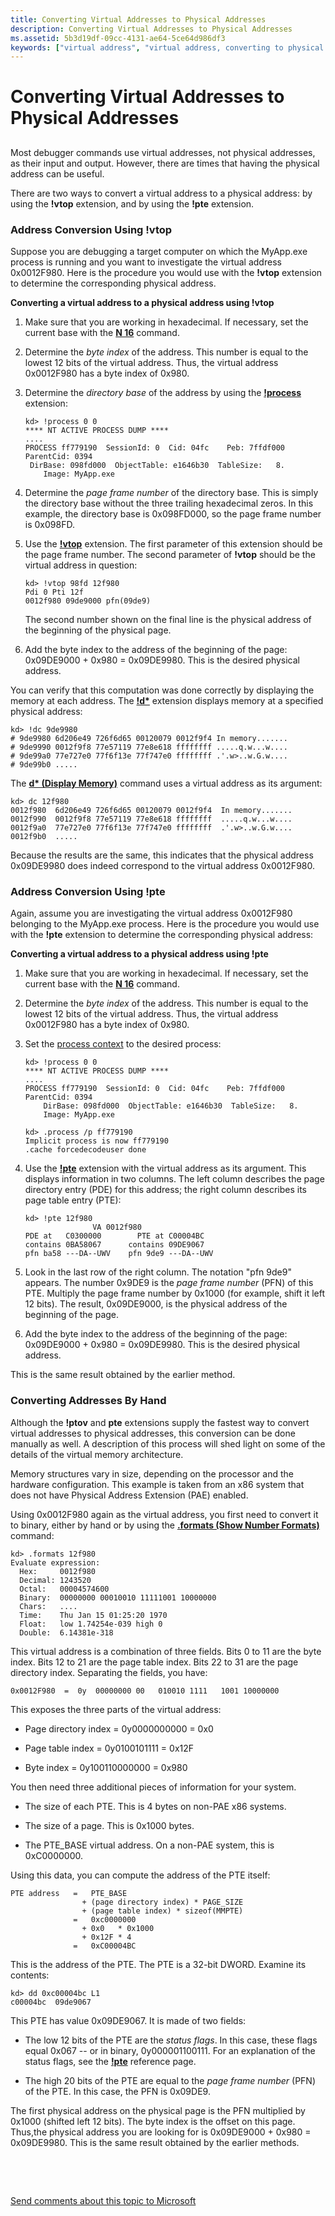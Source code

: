 ```yaml
---
title: Converting Virtual Addresses to Physical Addresses
description: Converting Virtual Addresses to Physical Addresses
ms.assetid: 5b3d19df-09cc-4131-ae64-5ce64d986df3
keywords: ["virtual address", "virtual address, converting to physical address", "physical address", "physical address, converting from virtual address", "addresses", "addresses, converting virtual to physical", "memory, virtual addresses", "memory, physical addresses"]
---
```


# Converting Virtual Addresses to Physical Addresses


## <span id="ddk_converting_virtual_addresses_to_physical_addresses_dbg"></span><span id="DDK_CONVERTING_VIRTUAL_ADDRESSES_TO_PHYSICAL_ADDRESSES_DBG"></span>


Most debugger commands use virtual addresses, not physical addresses, as their input and output. However, there are times that having the physical address can be useful.

There are two ways to convert a virtual address to a physical address: by using the **!vtop** extension, and by using the **!pte** extension.

### <span id="address_conversion_using__vtop"></span><span id="ADDRESS_CONVERSION_USING__VTOP"></span>Address Conversion Using !vtop

Suppose you are debugging a target computer on which the MyApp.exe process is running and you want to investigate the virtual address 0x0012F980. Here is the procedure you would use with the **!vtop** extension to determine the corresponding physical address.

**Converting a virtual address to a physical address using !vtop**

1.  Make sure that you are working in hexadecimal. If necessary, set the current base with the [**N 16**](https://msdn.microsoft.com/library/windows/hardware/ff552287) command.

2.  Determine the *byte index* of the address. This number is equal to the lowest 12 bits of the virtual address. Thus, the virtual address 0x0012F980 has a byte index of 0x980.

3.  Determine the *directory base* of the address by using the [**!process**](https://msdn.microsoft.com/library/windows/hardware/ff564717) extension:

    ``` syntax
    kd> !process 0 0
    **** NT ACTIVE PROCESS DUMP ****
    ....
    PROCESS ff779190  SessionId: 0  Cid: 04fc    Peb: 7ffdf000  ParentCid: 0394
     DirBase: 098fd000  ObjectTable: e1646b30  TableSize:   8.
        Image: MyApp.exe
    ```

4.  Determine the *page frame number* of the directory base. This is simply the directory base without the three trailing hexadecimal zeros. In this example, the directory base is 0x098FD000, so the page frame number is 0x098FD.

5.  Use the [**!vtop**](https://msdn.microsoft.com/library/windows/hardware/ff565616) extension. The first parameter of this extension should be the page frame number. The second parameter of **!vtop** should be the virtual address in question:

    ``` syntax
    kd> !vtop 98fd 12f980
    Pdi 0 Pti 12f
    0012f980 09de9000 pfn(09de9)
    ```

    The second number shown on the final line is the physical address of the beginning of the physical page.

6.  Add the byte index to the address of the beginning of the page: 0x09DE9000 + 0x980 = 0x09DE9980. This is the desired physical address.

You can verify that this computation was done correctly by displaying the memory at each address. The [**!d\***](https://msdn.microsoft.com/library/windows/hardware/ff562317) extension displays memory at a specified physical address:

``` syntax
kd> !dc 9de9980
# 9de9980 6d206e49 726f6d65 00120079 0012f9f4 In memory.......
# 9de9990 0012f9f8 77e57119 77e8e618 ffffffff .....q.w...w....
# 9de99a0 77e727e0 77f6f13e 77f747e0 ffffffff .'.w>..w.G.w....
# 9de99b0 .....
```

The [**d\* (Display Memory)**](https://msdn.microsoft.com/library/windows/hardware/ff542790) command uses a virtual address as its argument:

``` syntax
kd> dc 12f980
0012f980  6d206e49 726f6d65 00120079 0012f9f4  In memory.......
0012f990  0012f9f8 77e57119 77e8e618 ffffffff  .....q.w...w....
0012f9a0  77e727e0 77f6f13e 77f747e0 ffffffff  .'.w>..w.G.w....
0012f9b0  .....
```

Because the results are the same, this indicates that the physical address 0x09DE9980 does indeed correspond to the virtual address 0x0012F980.

### <span id="address_conversion_using__pte"></span><span id="ADDRESS_CONVERSION_USING__PTE"></span>Address Conversion Using !pte

Again, assume you are investigating the virtual address 0x0012F980 belonging to the MyApp.exe process. Here is the procedure you would use with the **!pte** extension to determine the corresponding physical address:

**Converting a virtual address to a physical address using !pte**

1.  Make sure that you are working in hexadecimal. If necessary, set the current base with the [**N 16**](https://msdn.microsoft.com/library/windows/hardware/ff552287) command.

2.  Determine the *byte index* of the address. This number is equal to the lowest 12 bits of the virtual address. Thus, the virtual address 0x0012F980 has a byte index of 0x980.

3.  Set the [process context](changing-contexts.md#process-context) to the desired process:

    ``` syntax
    kd> !process 0 0
    **** NT ACTIVE PROCESS DUMP ****
    ....
    PROCESS ff779190  SessionId: 0  Cid: 04fc    Peb: 7ffdf000  ParentCid: 0394
        DirBase: 098fd000  ObjectTable: e1646b30  TableSize:   8.
        Image: MyApp.exe

    kd> .process /p ff779190
    Implicit process is now ff779190
    .cache forcedecodeuser done
    ```

4.  Use the [**!pte**](https://msdn.microsoft.com/library/windows/hardware/ff564748) extension with the virtual address as its argument. This displays information in two columns. The left column describes the page directory entry (PDE) for this address; the right column describes its page table entry (PTE):

    ``` syntax
    kd> !pte 12f980
                   VA 0012f980
    PDE at   C0300000        PTE at C00004BC
    contains 0BA58067      contains 09DE9067
    pfn ba58 ---DA--UWV    pfn 9de9 ---DA--UWV
    ```

5.  Look in the last row of the right column. The notation "pfn 9de9" appears. The number 0x9DE9 is the *page frame number* (PFN) of this PTE. Multiply the page frame number by 0x1000 (for example, shift it left 12 bits). The result, 0x09DE9000, is the physical address of the beginning of the page.

6.  Add the byte index to the address of the beginning of the page: 0x09DE9000 + 0x980 = 0x09DE9980. This is the desired physical address.

This is the same result obtained by the earlier method.

### <span id="converting_addresses_by_hand"></span><span id="CONVERTING_ADDRESSES_BY_HAND"></span>Converting Addresses By Hand

Although the **!ptov** and **pte** extensions supply the fastest way to convert virtual addresses to physical addresses, this conversion can be done manually as well. A description of this process will shed light on some of the details of the virtual memory architecture.

Memory structures vary in size, depending on the processor and the hardware configuration. This example is taken from an x86 system that does not have Physical Address Extension (PAE) enabled.

Using 0x0012F980 again as the virtual address, you first need to convert it to binary, either by hand or by using the [**.formats (Show Number Formats)**](https://msdn.microsoft.com/library/windows/hardware/ff563127) command:

``` syntax
kd> .formats 12f980
Evaluate expression:
  Hex:     0012f980
  Decimal: 1243520
  Octal:   00004574600
  Binary:  00000000 00010010 11111001 10000000
  Chars:   ....
  Time:    Thu Jan 15 01:25:20 1970
  Float:   low 1.74254e-039 high 0
  Double:  6.14381e-318
```

This virtual address is a combination of three fields. Bits 0 to 11 are the byte index. Bits 12 to 21 are the page table index. Bits 22 to 31 are the page directory index. Separating the fields, you have:

``` syntax
0x0012F980  =  0y  00000000 00   010010 1111   1001 10000000
```

This exposes the three parts of the virtual address:

-   Page directory index = 0y0000000000 = 0x0

-   Page table index = 0y0100101111 = 0x12F

-   Byte index = 0y100110000000 = 0x980

You then need three additional pieces of information for your system.

-   The size of each PTE. This is 4 bytes on non-PAE x86 systems.

-   The size of a page. This is 0x1000 bytes.

-   The PTE\_BASE virtual address. On a non-PAE system, this is 0xC0000000.

Using this data, you can compute the address of the PTE itself:

``` syntax
PTE address   =   PTE_BASE  
                + (page directory index) * PAGE_SIZE
                + (page table index) * sizeof(MMPTE)
              =   0xc0000000
                + 0x0   * 0x1000
                + 0x12F * 4
              =   0xC00004BC
```

This is the address of the PTE. The PTE is a 32-bit DWORD. Examine its contents:

``` syntax
kd> dd 0xc00004bc L1
c00004bc  09de9067
```

This PTE has value 0x09DE9067. It is made of two fields:

-   The low 12 bits of the PTE are the *status flags*. In this case, these flags equal 0x067 -- or in binary, 0y000001100111. For an explanation of the status flags, see the [**!pte**](https://msdn.microsoft.com/library/windows/hardware/ff564748) reference page.

-   The high 20 bits of the PTE are equal to the *page frame number* (PFN) of the PTE. In this case, the PFN is 0x09DE9.

The first physical address on the physical page is the PFN multiplied by 0x1000 (shifted left 12 bits). The byte index is the offset on this page. Thus,the physical address you are looking for is 0x09DE9000 + 0x980 = 0x09DE9980. This is the same result obtained by the earlier methods.

 

 

[Send comments about this topic to Microsoft](mailto:wsddocfb@microsoft.com?subject=Documentation%20feedback%20[debugger\debugger]:%20Converting%20Virtual%20Addresses%20to%20Physical%20Addresses%20%20RELEASE:%20%284/24/2017%29&body=%0A%0APRIVACY%20STATEMENT%0A%0AWe%20use%20your%20feedback%20to%20improve%20the%20documentation.%20We%20don't%20use%20your%20email%20address%20for%20any%20other%20purpose,%20and%20we'll%20remove%20your%20email%20address%20from%20our%20system%20after%20the%20issue%20that%20you're%20reporting%20is%20fixed.%20While%20we're%20working%20to%20fix%20this%20issue,%20we%20might%20send%20you%20an%20email%20message%20to%20ask%20for%20more%20info.%20Later,%20we%20might%20also%20send%20you%20an%20email%20message%20to%20let%20you%20know%20that%20we've%20addressed%20your%20feedback.%0A%0AFor%20more%20info%20about%20Microsoft's%20privacy%20policy,%20see%20http://privacy.microsoft.com/default.aspx. "Send comments about this topic to Microsoft")




